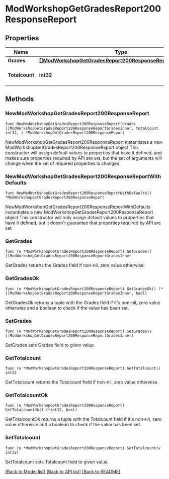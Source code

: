 # ModWorkshopGetGradesReport200ResponseReport

## Properties

Name | Type | Description | Notes
------------ | ------------- | ------------- | -------------
**Grades** | [**[]ModWorkshopGetGradesReport200ResponseReportGradesInner**](ModWorkshopGetGradesReport200ResponseReportGradesInner.md) |  | 
**Totalcount** | **int32** | Number of total submissions. | [default to null]

## Methods

### NewModWorkshopGetGradesReport200ResponseReport

`func NewModWorkshopGetGradesReport200ResponseReport(grades []ModWorkshopGetGradesReport200ResponseReportGradesInner, totalcount int32, ) *ModWorkshopGetGradesReport200ResponseReport`

NewModWorkshopGetGradesReport200ResponseReport instantiates a new ModWorkshopGetGradesReport200ResponseReport object
This constructor will assign default values to properties that have it defined,
and makes sure properties required by API are set, but the set of arguments
will change when the set of required properties is changed

### NewModWorkshopGetGradesReport200ResponseReportWithDefaults

`func NewModWorkshopGetGradesReport200ResponseReportWithDefaults() *ModWorkshopGetGradesReport200ResponseReport`

NewModWorkshopGetGradesReport200ResponseReportWithDefaults instantiates a new ModWorkshopGetGradesReport200ResponseReport object
This constructor will only assign default values to properties that have it defined,
but it doesn't guarantee that properties required by API are set

### GetGrades

`func (o *ModWorkshopGetGradesReport200ResponseReport) GetGrades() []ModWorkshopGetGradesReport200ResponseReportGradesInner`

GetGrades returns the Grades field if non-nil, zero value otherwise.

### GetGradesOk

`func (o *ModWorkshopGetGradesReport200ResponseReport) GetGradesOk() (*[]ModWorkshopGetGradesReport200ResponseReportGradesInner, bool)`

GetGradesOk returns a tuple with the Grades field if it's non-nil, zero value otherwise
and a boolean to check if the value has been set.

### SetGrades

`func (o *ModWorkshopGetGradesReport200ResponseReport) SetGrades(v []ModWorkshopGetGradesReport200ResponseReportGradesInner)`

SetGrades sets Grades field to given value.


### GetTotalcount

`func (o *ModWorkshopGetGradesReport200ResponseReport) GetTotalcount() int32`

GetTotalcount returns the Totalcount field if non-nil, zero value otherwise.

### GetTotalcountOk

`func (o *ModWorkshopGetGradesReport200ResponseReport) GetTotalcountOk() (*int32, bool)`

GetTotalcountOk returns a tuple with the Totalcount field if it's non-nil, zero value otherwise
and a boolean to check if the value has been set.

### SetTotalcount

`func (o *ModWorkshopGetGradesReport200ResponseReport) SetTotalcount(v int32)`

SetTotalcount sets Totalcount field to given value.



[[Back to Model list]](../README.md#documentation-for-models) [[Back to API list]](../README.md#documentation-for-api-endpoints) [[Back to README]](../README.md)


